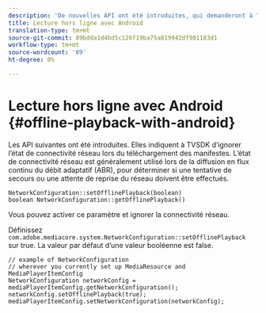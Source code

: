 ```yaml
---
description: 'De nouvelles API ont été introduites, qui demanderont à TVSDK d’ignorer l’état de connectivité réseau lors du téléchargement des manifestes. '
title: Lecture hors ligne avec Android
translation-type: tm+mt
source-git-commit: 89bdda1d4bd5c126f19ba75a819942df901183d1
workflow-type: tm+mt
source-wordcount: '89'
ht-degree: 0%

---
```



# Lecture hors ligne avec Android {#offline-playback-with-android}

Les API suivantes ont été introduites. Elles indiquent à TVSDK d’ignorer l’état de connectivité réseau lors du téléchargement des manifestes. L’état de connectivité réseau est généralement utilisé lors de la diffusion en flux continu du débit adaptatif (ABR), pour déterminer si une tentative de secours ou une attente de reprise du réseau doivent être effectués.

```
NetworkConfiguration::setOfflinePlayback(boolean)
boolean NetworkConfiguration::getOfflinePlayback()
```

Vous pouvez activer ce paramètre et ignorer la connectivité réseau.

Définissez `com.adobe.mediacore.system.NetworkConfiguration::setOfflinePlayback` sur true. La valeur par défaut d’une valeur booléenne est false.

```
// example of NetworkConfiguration
// wherever you currently set up MediaResource and MediaPlayerItemConfig
NetworkConfiguration networkConfig = mediaPlayerItemConfig.getNetworkConfiguration();
networkConfig.setOfflinePlayback(true);
mediaPlayerItemConfig.setNetworkConfiguration(networkConfig);
```
